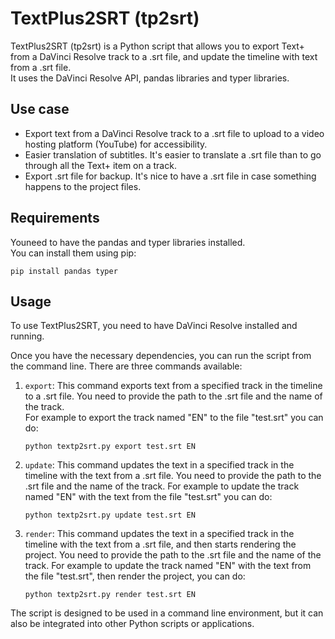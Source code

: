 # TextPlus2SRT (tp2srt)
TextPlus2SRT (tp2srt) is a Python script that allows you to export Text+ from a DaVinci Resolve track to a .srt file, and update the timeline with text from a .srt file.  
It uses the DaVinci Resolve API, pandas libraries and typer libraries.

## Use case
- Export text from a DaVinci Resolve track to a .srt file to upload to a video hosting platform (YouTube) for accessibility.
- Easier translation of subtitles. It's easier to translate a .srt file than to go through all the Text+ item on a track.
- Export .srt file for backup. It's nice to have a .srt file in case something happens to the project files.

## Requirements
Youneed to have the pandas and typer libraries installed.  
You can install them using pip:
```
pip install pandas typer
```

## Usage
To use TextPlus2SRT, you need to have DaVinci Resolve installed and running. 

Once you have the necessary dependencies, you can run the script from the command line. There are three commands available:

1. `export`: This command exports text from a specified track in the timeline to a .srt file. You need to provide the path to the .srt file and the name of the track.  
    For example to export the track named "EN" to the file "test.srt" you can do:
    ```
    python textp2srt.py export test.srt EN
    ```

2. `update`: This command updates the text in a specified track in the timeline with the text from a .srt file. You need to provide the path to the .srt file and the name of the track.
    For example to update the track named "EN" with the text from the file "test.srt" you can do:
    ```
    python textp2srt.py update test.srt EN
    ```

3. `render`: This command updates the text in a specified track in the timeline with the text from a .srt file, and then starts rendering the project. You need to provide the path to the .srt file and the name of the track.
    For example to update the track named "EN" with the text from the file "test.srt", then render the project, you can do:
    ```
    python textp2srt.py render test.srt EN
    ```

The script is designed to be used in a command line environment, but it can also be integrated into other Python scripts or applications.
